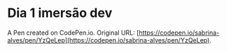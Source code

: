 # Dia 1 imersão dev

A Pen created on CodePen.io. Original URL: [https://codepen.io/sabrina-alves/pen/YzQeLep](https://codepen.io/sabrina-alves/pen/YzQeLep).


